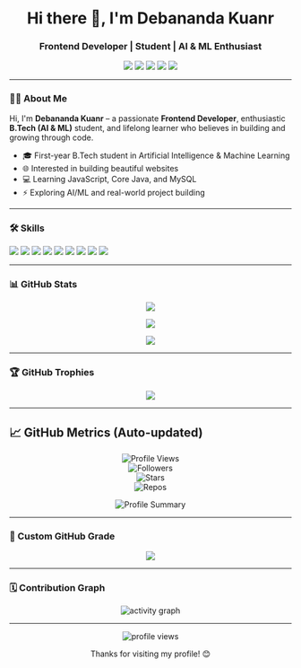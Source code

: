 <h1 align="center">Hi there 👋, I'm Debananda Kuanr</h1>
<h3 align="center">Frontend Developer | Student | AI & ML Enthusiast</h3>

<p align="center">
  <a href="mailto:debanandakuanr453@gmail.com"><img src="https://img.shields.io/badge/Email-D14836?style=for-the-badge&logo=gmail&logoColor=white"/></a>
  <a href="https://instagram.com/itz_debananda_99" target="_blank"><img src="https://img.shields.io/badge/Instagram-E4405F?style=for-the-badge&logo=instagram&logoColor=white"/></a>
  <a href="https://t.me/debanandakuanr" target="_blank"><img src="https://img.shields.io/badge/Telegram-2CA5E0?style=for-the-badge&logo=telegram&logoColor=white"/></a>
  <a href="https://www.threads.net/@itz_debananda_99" target="_blank"><img src="https://img.shields.io/badge/Threads-000000?style=for-the-badge&logo=threads&logoColor=white"/></a>
  <a href="https://www.linkedin.com/in/debananda-kuanr-213404366" target="_blank">
  <img src="https://img.shields.io/badge/LinkedIn-0A66C2?style=for-the-badge&logo=linkedin&logoColor=white"/>
</a>

</p>

---

### 🧑‍🎓 About Me

Hi, I'm **Debananda Kuanr** – a passionate **Frontend Developer**, enthusiastic **B.Tech (AI & ML)** student, and lifelong learner who believes in building and growing through code.

- 🎓 First-year B.Tech student in Artificial Intelligence & Machine Learning
- 🌐 Interested in building beautiful websites
- 💻 Learning JavaScript, Core Java, and MySQL
- ⚡ Exploring AI/ML and real-world project building

---

### 🛠️ Skills

<p>
  <img src="https://img.shields.io/badge/HTML5-E34F26?style=for-the-badge&logo=html5&logoColor=white"/>
  <img src="https://img.shields.io/badge/CSS3-1572B6?style=for-the-badge&logo=css3&logoColor=white"/>
  <img src="https://img.shields.io/badge/JavaScript-F7DF1E?style=for-the-badge&logo=javascript&logoColor=black"/>
  <img src="https://img.shields.io/badge/Core%20Java-007396?style=for-the-badge&logo=java&logoColor=white"/>
  <img src="https://img.shields.io/badge/MySQL-005C84?style=for-the-badge&logo=mysql&logoColor=white"/>
  <img src="https://img.shields.io/badge/C-00599C?style=for-the-badge&logo=c&logoColor=white"/>
  <img src="https://img.shields.io/badge/Figma-F24E1E?style=for-the-badge&logo=figma&logoColor=white"/>
  <img src="https://img.shields.io/badge/Canva-00C4CC?style=for-the-badge&logo=canva&logoColor=white"/>
  <img src="https://img.shields.io/badge/Tailwind%20CSS-38B2AC?style=for-the-badge&logo=tailwind-css&logoColor=white"/>
</p>


---

### 📊 GitHub Stats

<p align="center">
  <img src="https://github-readme-stats.vercel.app/api?username=Debananda-Kuanr&show_icons=true&theme=dark" />
</p>

<p align="center">
  <img src="https://github-readme-streak-stats.herokuapp.com/?user=Debananda-Kuanr&theme=default" />
</p>

<p align="center">
  <img src="https://github-readme-stats.vercel.app/api/top-langs/?username=Debananda-Kuanr&layout=compact&hide=html,css&langs_count=6" />
</p>

---

### 🏆 GitHub Trophies

<p align="center">
  <img src="https://github-profile-trophy.vercel.app/?username=Debananda-Kuanr&theme=darkhub&no-frame=true&column=4" />
</p>

---

## 📈 GitHub Metrics (Auto-updated)  

<div align="center">
  
![Profile Views](https://komarev.com/ghpvc/?username=Debananda-Kuanr&style=for-the-badge&color=blue)  
![Followers](https://img.shields.io/github/followers/Debananda-Kuanr?style=for-the-badge&color=brightgreen)  
![Stars](https://img.shields.io/github/stars/Debananda-Kuanr?style=for-the-badge&color=yellow)  
![Repos](https://img.shields.io/badge/Public%20Repos-🔥-orange?style=for-the-badge)  

<img src="https://github-profile-summary-cards.vercel.app/api/cards/profile-details?username=Debananda-Kuanr&theme=dracula" alt="Profile Summary"/>  

</div>

---

### 🧠 Custom GitHub Grade

<p align="center">
  <img src="https://img.shields.io/badge/Grade-C%2B-blue?style=for-the-badge" />
</p>

---

### 🗓️ Contribution Graph

<div align="center">
  <img src="https://github-readme-activity-graph.vercel.app/graph?username=supriyapanda&theme=dracula&hide_border=true" alt="activity graph"/>
</div>

---

<p align="center">
  <img src="https://komarev.com/ghpvc/?username=Debananda-Kuanr&label=Visitors&style=flat-square&color=0e75b6" alt="profile views"/>
</p>

<p align="center">Thanks for visiting my profile! 😊</p>
<!--
**Debananda-Kuanr/Debananda-Kuanr** is a ✨ _special_ ✨ repository because its `README.md` (this file) appears on your GitHub profile.

Here are some ideas to get you started:

- 🔭 I’m currently working on ...
- 🌱 I’m currently learning ...
- 👯 I’m looking to collaborate on ...
- 🤔 I’m looking for help with ...
- 💬 Ask me about ...
- 📫 How to reach me: ...
- 😄 Pronouns: ...
- ⚡ Fun fact: ...
-->
